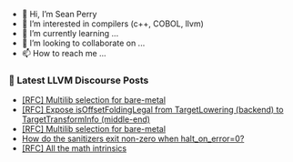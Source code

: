 - 👋 Hi, I’m Sean Perry
- 👀 I’m interested in compilers (c++, COBOL, llvm)
- 🌱 I’m currently learning ...
- 💞️ I’m looking to collaborate on ...
- 📫 How to reach me ...

<!---
s66perry/s66perry is a ✨ special ✨ repository because its `README.md` (this file) appears on your GitHub profile.
You can click the Preview link to take a look at your changes.
--->
### 📕 Latest LLVM Discourse Posts

<!-- DISCOURSE-LLVM:START -->
- [[RFC] Multilib selection for bare-metal](https://discourse.llvm.org/t/rfc-multilib-selection-for-bare-metal/80505#post_8)
- [[RFC] Expose isOffsetFoldingLegal from TargetLowering &lpar;backend&rpar; to TargetTransformInfo &lpar;middle-end&rpar;](https://discourse.llvm.org/t/rfc-expose-isoffsetfoldinglegal-from-targetlowering-backend-to-targettransforminfo-middle-end/80755#post_1)
- [[RFC] Multilib selection for bare-metal](https://discourse.llvm.org/t/rfc-multilib-selection-for-bare-metal/80505#post_7)
- [How do the sanitizers exit non-zero when halt_on_error=0?](https://discourse.llvm.org/t/how-do-the-sanitizers-exit-non-zero-when-halt-on-error-0/80754#post_3)
- [[RFC] All the math intrinsics](https://discourse.llvm.org/t/rfc-all-the-math-intrinsics/78294#post_18)
<!-- DISCOURSE-LLVM:END -->
